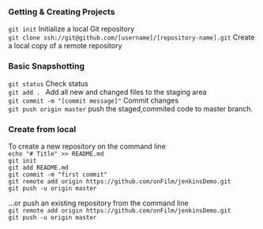 ### Getting & Creating Projects
`git init`  Initialize a local Git repository <br />
`git clone ssh://git@github.com/[username]/[repository-name].git` Create a local copy of a remote repository 

### Basic Snapshotting
`git status` Check status <br />
`git add . ` Add all new and changed files to the staging area <br />
`git commit -m "[commit message]"`  Commit changes <br />
`git push origin master` push the staged,commited code to master branch.<br />

### Create from local
To create a new repository on the command line<br />
`echo "# Title" >> README.md`<br />
`git init`<br />
`git add README.md`<br />
`git commit -m "first commit"`<br />
`git remote add origin https://github.com/onFilm/jenkinsDemo.git`<br />
`git push -u origin master`<br />

…or push an existing repository from the command line<br />
`git remote add origin https://github.com/onFilm/jenkinsDemo.git`<br />
`git push -u origin master`<br />
